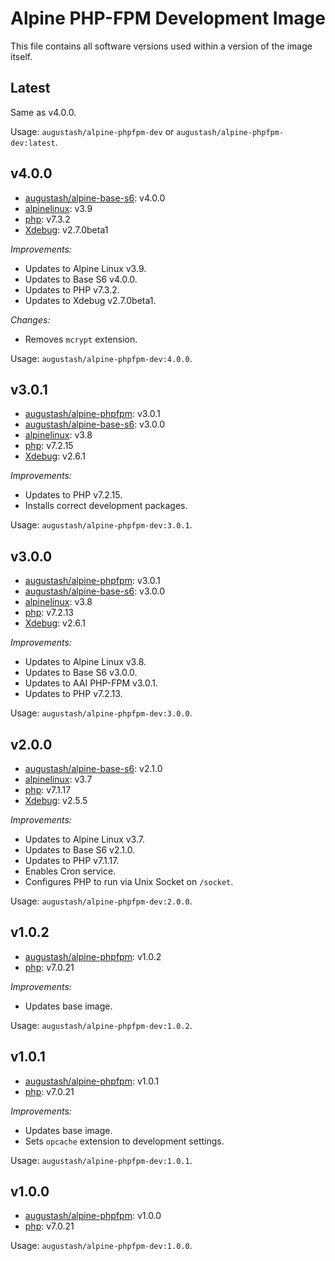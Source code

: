 # Alpine PHP-FPM Development Image

This file contains all software versions used within a version of the image itself.

## Latest

Same as v4.0.0.

Usage: `augustash/alpine-phpfpm-dev` or `augustash/alpine-phpfpm-dev:latest`.

## v4.0.0

- [augustash/alpine-base-s6](https://github.com/augustash/docker-alpine-base-s6/tree/4.0.0): v4.0.0
- [alpinelinux](https://github.com/alpinelinux/docker-alpine/tree/v3.9): v3.9
- [php](http://www.php.net/): v7.3.2
- [Xdebug](https://xdebug.org/docs/all): v2.7.0beta1

*Improvements:*

- Updates to Alpine Linux v3.9.
- Updates to Base S6 v4.0.0.
- Updates to PHP v7.3.2.
- Updates to Xdebug v2.7.0beta1.

*Changes:*

- Removes `mcrypt` extension.

Usage: `augustash/alpine-phpfpm-dev:4.0.0`.

## v3.0.1

- [augustash/alpine-phpfpm](https://github.com/augustash/docker-alpine-phpfpm/tree/3.0.1): v3.0.1
- [augustash/alpine-base-s6](https://github.com/augustash/docker-alpine-base-s6/tree/3.0.0): v3.0.0
- [alpinelinux](https://github.com/alpinelinux/docker-alpine/tree/v3.8): v3.8
- [php](http://www.php.net/): v7.2.15
- [Xdebug](https://xdebug.org/docs/all): v2.6.1

*Improvements:*

- Updates to PHP v7.2.15.
- Installs correct development packages.

Usage: `augustash/alpine-phpfpm-dev:3.0.1`.

## v3.0.0

- [augustash/alpine-phpfpm](https://github.com/augustash/docker-alpine-phpfpm/tree/3.0.1): v3.0.1
- [augustash/alpine-base-s6](https://github.com/augustash/docker-alpine-base-s6/tree/3.0.0): v3.0.0
- [alpinelinux](https://github.com/alpinelinux/docker-alpine/tree/v3.8): v3.8
- [php](http://www.php.net/): v7.2.13
- [Xdebug](https://xdebug.org/docs/all): v2.6.1

*Improvements:*

- Updates to Alpine Linux v3.8.
- Updates to Base S6 v3.0.0.
- Updates to AAI PHP-FPM v3.0.1.
- Updates to PHP v7.2.13.

Usage: `augustash/alpine-phpfpm-dev:3.0.0`.

## v2.0.0

- [augustash/alpine-base-s6](https://github.com/augustash/docker-alpine-base-s6/tree/2.1.0): v2.1.0
- [alpinelinux](https://github.com/alpinelinux/docker-alpine/tree/v3.7): v3.7
- [php](http://www.php.net/): v7.1.17
- [Xdebug](https://xdebug.org/docs/all): v2.5.5

*Improvements:*

- Updates to Alpine Linux v3.7.
- Updates to Base S6 v2.1.0.
- Updates to PHP v7.1.17.
- Enables Cron service.
- Configures PHP to run via Unix Socket on `/socket`.

Usage: `augustash/alpine-phpfpm-dev:2.0.0`.

## v1.0.2

- [augustash/alpine-phpfpm](https://github.com/augustash/docker-alpine-phpfpm): v1.0.2
- [php](http://www.php.net/): v7.0.21

*Improvements:*

- Updates base image.

Usage: `augustash/alpine-phpfpm-dev:1.0.2`.

## v1.0.1

- [augustash/alpine-phpfpm](https://github.com/augustash/docker-alpine-phpfpm): v1.0.1
- [php](http://www.php.net/): v7.0.21

*Improvements:*

- Updates base image.
- Sets `opcache` extension to development settings.

Usage: `augustash/alpine-phpfpm-dev:1.0.1`.

## v1.0.0

- [augustash/alpine-phpfpm](https://github.com/augustash/docker-alpine-phpfpm): v1.0.0
- [php](http://www.php.net/): v7.0.21

Usage: `augustash/alpine-phpfpm-dev:1.0.0`.
